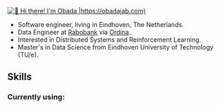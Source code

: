 [<img src="https://github.com/ObadaJabassini/ObadaJabassini/blob/main/intro.gif" alt="👋 Hi there! I'm Obada |https://obadajab.com)" title="👋 Hi there! I'm Obada|https://obadajab.com)"/>](https://obadajab.com/)

- Software engineer, living in Eindhoven, The Netherlands.
- Data Engineer at [Rabobank](https://www.rabobank.nl) via [Ordina](https://www.ordina.nl/).
- Interested in Distributed Systems and Reinforcement Learning.
- Master's in Data Science from Eindhoven University of Technology (TU/e).
## Skills
### Currently using:
